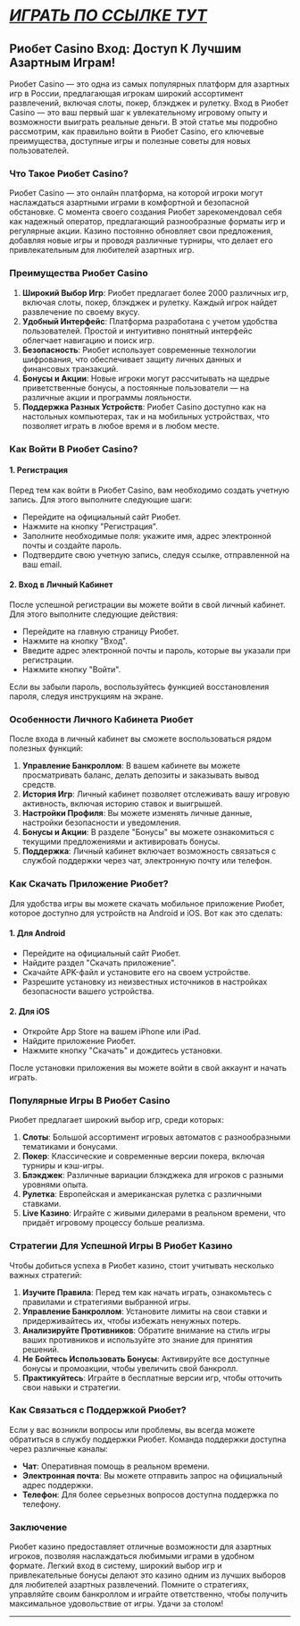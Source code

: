 # [***<u>ИГРАТЬ ПО ССЫЛКЕ ТУТ</u>***](https://brandplay.link/TnjsxFvH)

## Риобет Casino Вход: Доступ К Лучшим Азартным Играм!

Риобет Casino — это одна из самых популярных платформ для азартных игр в России, предлагающая игрокам широкий ассортимент развлечений, включая слоты, покер, блэкджек и рулетку. Вход в Риобет Casino — это ваш первый шаг к увлекательному игровому опыту и возможности выиграть реальные деньги. В этой статье мы подробно рассмотрим, как правильно войти в Риобет Casino, его ключевые преимущества, доступные игры и полезные советы для новых пользователей.

### Что Такое Риобет Casino?

Риобет Casino — это онлайн платформа, на которой игроки могут наслаждаться азартными играми в комфортной и безопасной обстановке. С момента своего создания Риобет зарекомендовал себя как надежный оператор, предлагающий разнообразные форматы игр и регулярные акции. Казино постоянно обновляет свои предложения, добавляя новые игры и проводя различные турниры, что делает его привлекательным для любителей азартных игр.

### Преимущества Риобет Casino

1. **Широкий Выбор Игр**: Риобет предлагает более 2000 различных игр, включая слоты, покер, блэкджек и рулетку. Каждый игрок найдет развлечение по своему вкусу.
2. **Удобный Интерфейс**: Платформа разработана с учетом удобства пользователей. Простой и интуитивно понятный интерфейс облегчает навигацию и поиск игр.
3. **Безопасность**: Риобет использует современные технологии шифрования, что обеспечивает защиту личных данных и финансовых транзакций.
4. **Бонусы и Акции**: Новые игроки могут рассчитывать на щедрые приветственные бонусы, а постоянные пользователи — на различные акции и программы лояльности.
5. **Поддержка Разных Устройств**: Риобет Casino доступно как на настольных компьютерах, так и на мобильных устройствах, что позволяет играть в любое время и в любом месте.

### Как Войти В Риобет Casino?

#### 1. Регистрация

Перед тем как войти в Риобет Casino, вам необходимо создать учетную запись. Для этого выполните следующие шаги:

* Перейдите на официальный сайт Риобет.
* Нажмите на кнопку "Регистрация".
* Заполните необходимые поля: укажите имя, адрес электронной почты и создайте пароль.
* Подтвердите свою учетную запись, следуя ссылке, отправленной на ваш email.

#### 2. Вход в Личный Кабинет

После успешной регистрации вы можете войти в свой личный кабинет. Для этого выполните следующие действия:

* Перейдите на главную страницу Риобет.
* Нажмите на кнопку "Вход".
* Введите адрес электронной почты и пароль, которые вы указали при регистрации.
* Нажмите кнопку "Войти".

Если вы забыли пароль, воспользуйтесь функцией восстановления пароля, следуя инструкциям на экране.

### Особенности Личного Кабинета Риобет

После входа в личный кабинет вы сможете воспользоваться рядом полезных функций:

1. **Управление Банкроллом**: В вашем кабинете вы можете просматривать баланс, делать депозиты и заказывать вывод средств.
2. **История Игр**: Личный кабинет позволяет отслеживать вашу игровую активность, включая историю ставок и выигрышей.
3. **Настройки Профиля**: Вы можете изменять личные данные, настройки безопасности и уведомления.
4. **Бонусы и Акции**: В разделе "Бонусы" вы можете ознакомиться с текущими предложениями и активировать бонусы.
5. **Поддержка**: Личный кабинет включает возможность связаться с службой поддержки через чат, электронную почту или телефон.

### Как Скачать Приложение Риобет?

Для удобства игры вы можете скачать мобильное приложение Риобет, которое доступно для устройств на Android и iOS. Вот как это сделать:

#### 1. Для Android

* Перейдите на официальный сайт Риобет.
* Найдите раздел "Скачать приложение".
* Скачайте APK-файл и установите его на своем устройстве.
* Разрешите установку из неизвестных источников в настройках безопасности вашего устройства.

#### 2. Для iOS

* Откройте App Store на вашем iPhone или iPad.
* Найдите приложение Риобет.
* Нажмите кнопку "Скачать" и дождитесь установки.

После установки приложения вы можете войти в свой аккаунт и начать играть.

### Популярные Игры В Риобет Casino

Риобет предлагает широкий выбор игр, среди которых:

1. **Слоты**: Большой ассортимент игровых автоматов с разнообразными тематиками и бонусами.
2. **Покер**: Классические и современные версии покера, включая турниры и кэш-игры.
3. **Блэкджек**: Различные вариации блэкджека для игроков с разными уровнями опыта.
4. **Рулетка**: Европейская и американская рулетка с различными ставками.
5. **Live Казино**: Играйте с живыми дилерами в реальном времени, что придаёт игровому процессу больше реализма.

### Стратегии Для Успешной Игры В Риобет Казино

Чтобы добиться успеха в Риобет казино, стоит учитывать несколько важных стратегий:

1. **Изучите Правила**: Перед тем как начать играть, ознакомьтесь с правилами и стратегиями выбранной игры.
2. **Управление Банкроллом**: Установите лимиты на свои ставки и придерживайтесь их, чтобы избежать ненужных потерь.
3. **Анализируйте Противников**: Обратите внимание на стиль игры ваших противников и используйте это знание для принятия решений.
4. **Не Бойтесь Использовать Бонусы**: Активируйте все доступные бонусы и промоакции, чтобы увеличить свой банкролл.
5. **Практикуйтесь**: Играйте в бесплатные версии игр, чтобы отточить свои навыки и стратегии.

### Как Связаться с Поддержкой Риобет?

Если у вас возникли вопросы или проблемы, вы всегда можете обратиться в службу поддержки Риобет. Команда поддержки доступна через различные каналы:

* **Чат**: Оперативная помощь в реальном времени.
* **Электронная почта**: Вы можете отправить запрос на официальный адрес поддержки.
* **Телефон**: Для более серьезных вопросов доступна поддержка по телефону.

### Заключение

Риобет казино предоставляет отличные возможности для азартных игроков, позволяя наслаждаться любимыми играми в удобном формате. Легкий вход в систему, широкий выбор игр и привлекательные бонусы делают это казино одним из лучших выборов для любителей азартных развлечений. Помните о стратегиях, управляйте своим банкроллом и играйте ответственно, чтобы получить максимальное удовольствие от игры. Удачи за столом!

***
